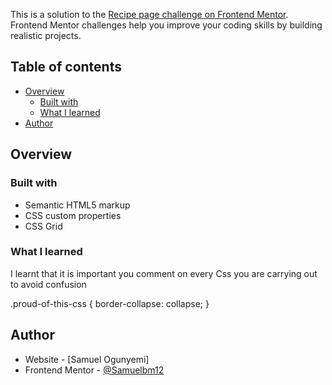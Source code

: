 This is a solution to the [Recipe page challenge on Frontend Mentor](https://www.frontendmentor.io/challenges/recipe-page-KiTsR8QQKm). Frontend Mentor challenges help you improve your coding skills by building realistic projects. 

## Table of contents

- [Overview](#overview)
  - [Built with](#built-with)
  - [What I learned](#what-i-learned)
- [Author](#author)


## Overview


### Built with

- Semantic HTML5 markup
- CSS custom properties
- CSS Grid

### What I learned

I learnt that it is  important  you comment on every Css you are carrying out to avoid confusion

.proud-of-this-css {
   border-collapse: collapse;
}


## Author

- Website - [Samuel Ogunyemi]
- Frontend Mentor - [@Samuelbm12](https://www.frontendmentor.io/profile/Samuelbm12)